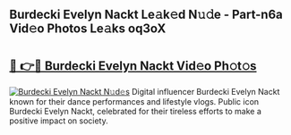 ## Burdecki Evelyn Nackt Le𝚊k𝚎d N𝚞𝚍e - Part-n6a Vid𝚎o Photos Le𝚊ks oq3oX

# <h2><a href="http://fb2suz.evod.top/?m=Burdecki+Evelyn+Nackt">🔗 👉🔴 Burdecki Evelyn Nackt Vid𝚎o Ph𝚘t𝚘s</a></h2>

[![Burdecki Evelyn Nackt N𝚞d𝚎s](https://i.imgur.com/8V9OHl7.gif)](http://fb2suz.evod.top/?m=Burdecki+Evelyn+Nackt)
Digital influencer Burdecki Evelyn Nackt known for their dance performances and lifestyle vlogs. Public icon Burdecki Evelyn Nackt, celebrated for their tireless efforts to make a positive impact on society. 

